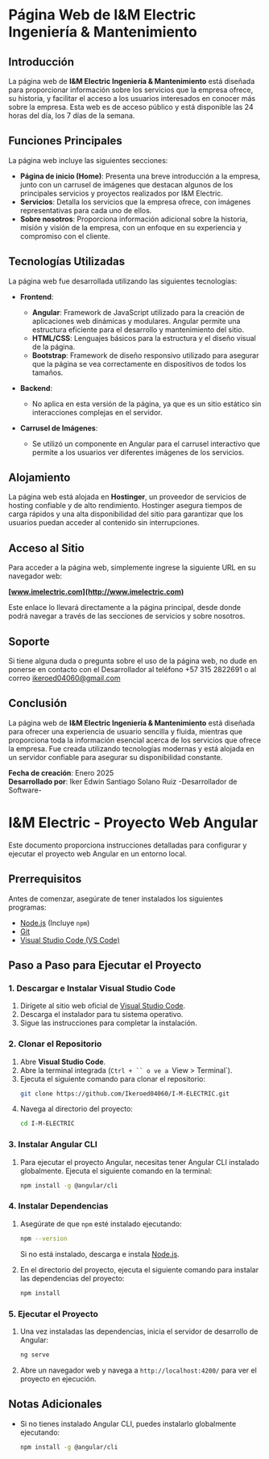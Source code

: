 # Página Web de I&M Electric Ingeniería & Mantenimiento

## Introducción
La página web de **I&M Electric Ingeniería & Mantenimiento** está diseñada para proporcionar información sobre los servicios que la empresa ofrece, su historia, y facilitar el acceso a los usuarios interesados en conocer más sobre la empresa. Esta web es de acceso público y está disponible las 24 horas del día, los 7 días de la semana.

## Funciones Principales
La página web incluye las siguientes secciones:

- **Página de inicio (Home)**: Presenta una breve introducción a la empresa, junto con un carrusel de imágenes que destacan algunos de los principales servicios y proyectos realizados por I&M Electric.
- **Servicios**: Detalla los servicios que la empresa ofrece, con imágenes representativas para cada uno de ellos.
- **Sobre nosotros**: Proporciona información adicional sobre la historia, misión y visión de la empresa, con un enfoque en su experiencia y compromiso con el cliente.

## Tecnologías Utilizadas
La página web fue desarrollada utilizando las siguientes tecnologías:

- **Frontend**:
  - **Angular**: Framework de JavaScript utilizado para la creación de aplicaciones web dinámicas y modulares. Angular permite una estructura eficiente para el desarrollo y mantenimiento del sitio.
  - **HTML/CSS**: Lenguajes básicos para la estructura y el diseño visual de la página.
  - **Bootstrap**: Framework de diseño responsivo utilizado para asegurar que la página se vea correctamente en dispositivos de todos los tamaños.

- **Backend**:
  - No aplica en esta versión de la página, ya que es un sitio estático sin interacciones complejas en el servidor.

- **Carrusel de Imágenes**:
  - Se utilizó un componente en Angular para el carrusel interactivo que permite a los usuarios ver diferentes imágenes de los servicios.

## Alojamiento
La página web está alojada en **Hostinger**, un proveedor de servicios de hosting confiable y de alto rendimiento. Hostinger asegura tiempos de carga rápidos y una alta disponibilidad del sitio para garantizar que los usuarios puedan acceder al contenido sin interrupciones.

## Acceso al Sitio
Para acceder a la página web, simplemente ingrese la siguiente URL en su navegador web:

**[www.imelectric.com](http://www.imelectric.com)**

Este enlace lo llevará directamente a la página principal, desde donde podrá navegar a través de las secciones de servicios y sobre nosotros.

## Soporte
Si tiene alguna duda o pregunta sobre el uso de la página web, no dude en ponerse en contacto con el Desarrollador al teléfono +57 315 2822691 o al correo ikeroed04060@gmail.com

## Conclusión
La página web de **I&M Electric Ingeniería & Mantenimiento** está diseñada para ofrecer una experiencia de usuario sencilla y fluida, mientras que proporciona toda la información esencial acerca de los servicios que ofrece la empresa. Fue creada utilizando tecnologías modernas y está alojada en un servidor confiable para asegurar su disponibilidad constante.

**Fecha de creación**: Enero 2025  
**Desarrollado por**: Iker Edwin Santiago Solano Ruiz
                       -Desarrollador de Software-
#

# I&M Electric - Proyecto Web Angular

Este documento proporciona instrucciones detalladas para configurar y ejecutar el proyecto web Angular en un entorno local.

## Prerrequisitos

Antes de comenzar, asegúrate de tener instalados los siguientes programas:

- [Node.js](https://nodejs.org/) (Incluye `npm`)
- [Git](https://git-scm.com/)
- [Visual Studio Code (VS Code)](https://code.visualstudio.com/)

## Paso a Paso para Ejecutar el Proyecto

### 1. Descargar e Instalar Visual Studio Code
1. Dirígete al sitio web oficial de [Visual Studio Code](https://code.visualstudio.com/).
2. Descarga el instalador para tu sistema operativo.
3. Sigue las instrucciones para completar la instalación.

### 2. Clonar el Repositorio
1. Abre **Visual Studio Code**.
2. Abre la terminal integrada (`Ctrl + `` o ve a `View > Terminal`).
3. Ejecuta el siguiente comando para clonar el repositorio:
   ```bash
   git clone https://github.com/Ikeroed04060/I-M-ELECTRIC.git
   ```
4. Navega al directorio del proyecto:
   ```bash
   cd I-M-ELECTRIC
   ```

### 3. Instalar Angular CLI
1. Para ejecutar el proyecto Angular, necesitas tener Angular CLI instalado globalmente. Ejecuta el siguiente comando en la terminal:
   ```bash
   npm install -g @angular/cli
   ```

### 4. Instalar Dependencias
1. Asegúrate de que `npm` esté instalado ejecutando:
   ```bash
   npm --version
   ```
   Si no está instalado, descarga e instala [Node.js](https://nodejs.org/).

2. En el directorio del proyecto, ejecuta el siguiente comando para instalar las dependencias del proyecto:
   ```bash
   npm install
   ```

### 5. Ejecutar el Proyecto
1. Una vez instaladas las dependencias, inicia el servidor de desarrollo de Angular:
   ```bash
   ng serve
   ```
2. Abre un navegador web y navega a `http://localhost:4200/` para ver el proyecto en ejecución.

## Notas Adicionales
- Si no tienes instalado Angular CLI, puedes instalarlo globalmente ejecutando:
  ```bash
  npm install -g @angular/cli
  ```




